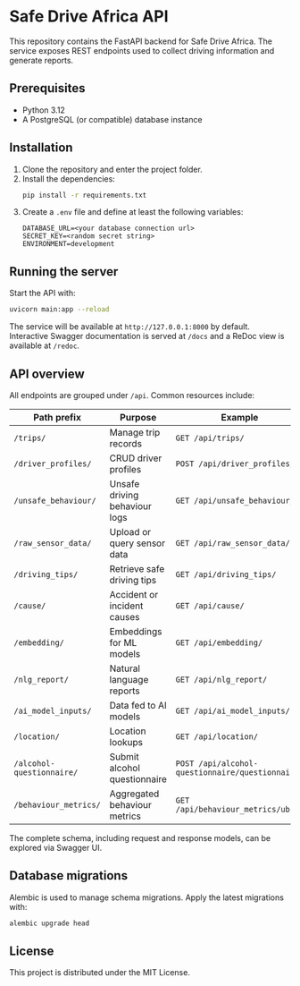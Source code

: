 # Safe Drive Africa API

This repository contains the FastAPI backend for Safe Drive Africa. The service exposes REST endpoints used to collect driving information and generate reports.

## Prerequisites

- Python 3.12
- A PostgreSQL (or compatible) database instance

## Installation

1. Clone the repository and enter the project folder.
2. Install the dependencies:
   ```bash
   pip install -r requirements.txt
   ```
3. Create a `.env` file and define at least the following variables:
   ```
   DATABASE_URL=<your database connection url>
   SECRET_KEY=<random secret string>
   ENVIRONMENT=development
   ```

## Running the server

Start the API with:

```bash
uvicorn main:app --reload
```

The service will be available at `http://127.0.0.1:8000` by default. Interactive
Swagger documentation is served at `/docs` and a ReDoc view is available at
`/redoc`.

## API overview

All endpoints are grouped under `/api`. Common resources include:

| Path prefix | Purpose | Example |
|-------------|---------|---------|
| `/trips/` | Manage trip records | `GET /api/trips/` |
| `/driver_profiles/` | CRUD driver profiles | `POST /api/driver_profiles/` |
| `/unsafe_behaviour/` | Unsafe driving behaviour logs | `GET /api/unsafe_behaviour/` |
| `/raw_sensor_data/` | Upload or query sensor data | `GET /api/raw_sensor_data/` |
| `/driving_tips/` | Retrieve safe driving tips | `GET /api/driving_tips/` |
| `/cause/` | Accident or incident causes | `GET /api/cause/` |
| `/embedding/` | Embeddings for ML models | `GET /api/embedding/` |
| `/nlg_report/` | Natural language reports | `GET /api/nlg_report/` |
| `/ai_model_inputs/` | Data fed to AI models | `GET /api/ai_model_inputs/` |
| `/location/` | Location lookups | `GET /api/location/` |
| `/alcohol-questionnaire/` | Submit alcohol questionnaire | `POST /api/alcohol-questionnaire/questionnaire/` |
| `/behaviour_metrics/` | Aggregated behaviour metrics | `GET /api/behaviour_metrics/ubpk` |

The complete schema, including request and response models, can be explored via
Swagger UI.

## Database migrations

Alembic is used to manage schema migrations. Apply the latest migrations with:

```bash
alembic upgrade head
```

## License

This project is distributed under the MIT License.
